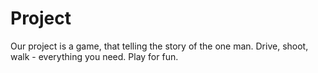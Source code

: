 # Project
Our project is a game, that telling the story of the one man. Drive, shoot, walk - everything you need. Play for fun.

